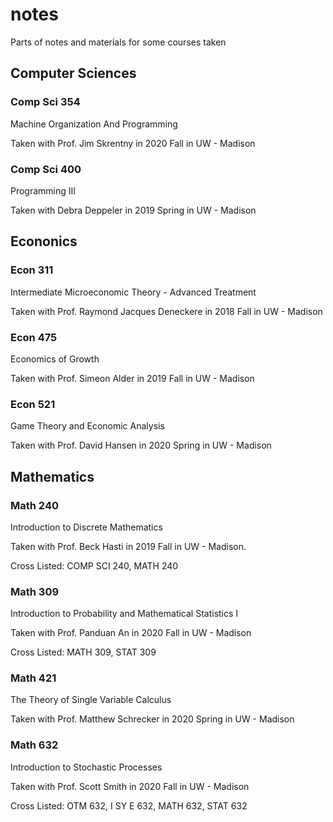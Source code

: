 # notes
Parts of notes and materials for some courses taken

## Computer Sciences

### Comp Sci 354 

Machine Organization And Programming

Taken with Prof. Jim Skrentny in 2020 Fall in UW - Madison

### Comp Sci 400

Programming III

Taken with Debra Deppeler in 2019 Spring in UW - Madison

## Econonics

### Econ 311

Intermediate Microeconomic Theory - Advanced Treatment

Taken with Prof. Raymond Jacques Deneckere in 2018 Fall in UW - Madison

### Econ 475

Economics of Growth

Taken with Prof. Simeon Alder in 2019 Fall in UW - Madison

### Econ 521

Game Theory and Economic Analysis

Taken with Prof. David Hansen in 2020 Spring in UW - Madison

## Mathematics

### Math 240

Introduction to Discrete Mathematics

Taken with Prof. Beck Hasti in 2019 Fall in UW - Madison. 

Cross Listed: COMP SCI 240, MATH 240

### Math 309

Introduction to Probability and Mathematical Statistics I

Taken with Prof. Panduan An in 2020 Fall in UW - Madison

Cross Listed: MATH 309, STAT 309

### Math 421

The Theory of Single Variable Calculus

Taken with Prof. Matthew Schrecker in 2020 Spring in UW - Madison

### Math 632

Introduction to Stochastic Processes

Taken with Prof. Scott Smith in 2020 Fall in UW - Madison

Cross Listed: OTM 632, I SY E 632, MATH 632, STAT 632

